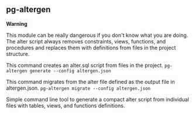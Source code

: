 ## pg-altergen
**Warning**

This module can be really dangerous if you don't know what you are doing. The alter script always removes constraints, views, functions, and procedures and replaces them with definitions from files in the project structure.

This command creates an alter.sql script from files in the project.
``` pg-altergen generate --config altergen.json ```

This command migrates from the alter file defined as the output file in altergen.json.
``` pg-altergen migrate --config altergen.json ```

Simple command line tool to generate a compact alter script from individual files with tables, views, and functions definitions.